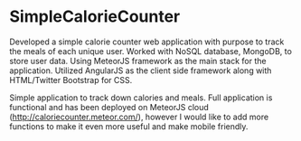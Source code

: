 # SimpleCalorieCounter

Developed a simple calorie counter web application with purpose to track the meals of each unique
user. Worked with NoSQL database, MongoDB, to store user data. Using MeteorJS framework as the main
stack for the application. Utilized AngularJS as the client side framework along with HTML/Twitter
Bootstrap for CSS. 

Simple application to track down calories and meals. Full application is functional and 
has been deployed on MeteorJS cloud (http://caloriecounter.meteor.com/), however I would like
to add more functions to make it even more useful and make mobile friendly. 